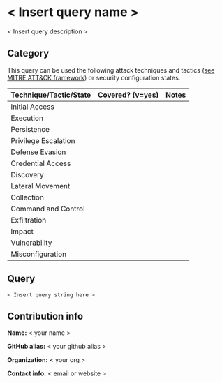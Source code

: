 
# < Insert query name >

< Insert query description >

## Category

This query can be used the following attack techniques and tactics ([see MITRE ATT&CK framework](https://attack.mitre.org/)) or security configuration states.



| Technique/Tactic/State | Covered? (v=yes) | Notes |
|------------------------|----------|-------|
| Initial Access |  |  |
| Execution |  |  |
| Persistence |  |  | 
| Privilege Escalation |  |  |
| Defense Evasion |  |  | 
| Credential Access |  |  | 
| Discovery |  |  | 
| Lateral Movement |  |  | 
| Collection |  |  | 
| Command and Control |  |  | 
| Exfiltration |  |  | 
| Impact |  |  |
| Vulnerability |  |  |
| Misconfiguration |  |  |

## Query

```
< Insert query string here >
```

## Contribution info

**Name:** < your name >

**GitHub alias:** < your github alias >

**Organization:** < your org >

**Contact info:** < email or website >